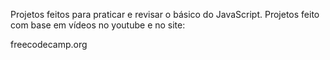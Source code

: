 Projetos feitos para praticar e revisar o básico do JavaScript. Projetos feito com base em vídeos no youtube e no site:

freecodecamp.org